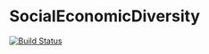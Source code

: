# SocialEconomicDiversity

[![Build Status](https://github.com/zahachtah/SocialEconomicDiversity.jl/actions/workflows/CI.yml/badge.svg?branch=main)](https://github.com/zahachtah/SocialEconomicDiversity.jl/actions/workflows/CI.yml?query=branch%3Amain)
